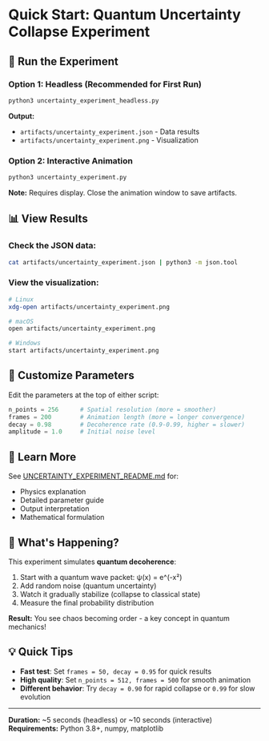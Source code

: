 # Quick Start: Quantum Uncertainty Collapse Experiment

## 🚀 Run the Experiment

### Option 1: Headless (Recommended for First Run)
```bash
python3 uncertainty_experiment_headless.py
```
**Output:**
- `artifacts/uncertainty_experiment.json` - Data results
- `artifacts/uncertainty_experiment.png` - Visualization

### Option 2: Interactive Animation
```bash
python3 uncertainty_experiment.py
```
**Note:** Requires display. Close the animation window to save artifacts.

## 📊 View Results

### Check the JSON data:
```bash
cat artifacts/uncertainty_experiment.json | python3 -m json.tool
```

### View the visualization:
```bash
# Linux
xdg-open artifacts/uncertainty_experiment.png

# macOS
open artifacts/uncertainty_experiment.png

# Windows
start artifacts/uncertainty_experiment.png
```

## 🔧 Customize Parameters

Edit the parameters at the top of either script:

```python
n_points = 256      # Spatial resolution (more = smoother)
frames = 200        # Animation length (more = longer convergence)
decay = 0.98        # Decoherence rate (0.9-0.99, higher = slower)
amplitude = 1.0     # Initial noise level
```

## 📖 Learn More

See [UNCERTAINTY_EXPERIMENT_README.md](UNCERTAINTY_EXPERIMENT_README.md) for:
- Physics explanation
- Detailed parameter guide
- Output interpretation
- Mathematical formulation

## 🧪 What's Happening?

This experiment simulates **quantum decoherence**:

1. Start with a quantum wave packet: ψ(x) = e^(-x²)
2. Add random noise (quantum uncertainty)
3. Watch it gradually stabilize (collapse to classical state)
4. Measure the final probability distribution

**Result:** You see chaos becoming order - a key concept in quantum mechanics!

## 💡 Quick Tips

- **Fast test**: Set `frames = 50, decay = 0.95` for quick results
- **High quality**: Set `n_points = 512, frames = 500` for smooth animation
- **Different behavior**: Try `decay = 0.90` for rapid collapse or `0.99` for slow evolution

---

**Duration:** ~5 seconds (headless) or ~10 seconds (interactive)
**Requirements:** Python 3.8+, numpy, matplotlib

